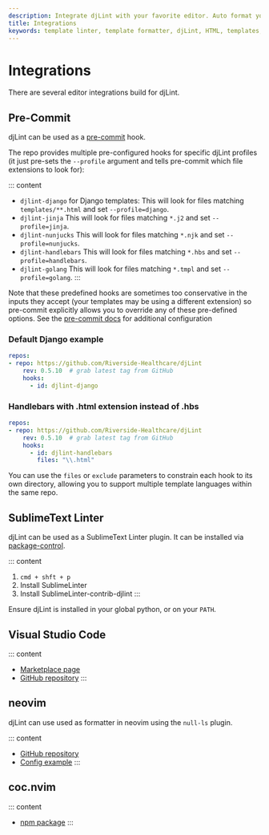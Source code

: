 ```yaml
---
description: Integrate djLint with your favorite editor. Auto format your templates with Pre-Commit. Lint with SublimeText.
title: Integrations
keywords: template linter, template formatter, djLint, HTML, templates, formatter, linter, integrations
---
```


# Integrations

There are several editor integrations build for djLint.

## Pre-Commit

djLint can be used as a [pre-commit](https://pre-commit.com) hook.

The repo provides multiple pre-configured hooks for specific djLint profiles (it just pre-sets the `--profile` argument and tells pre-commit which file extensions to look for):

::: content

- `djlint-django` for Django templates:
  This will look for files matching `templates/**.html` and set `--profile=django`.
- `djlint-jinja`
  This will look for files matching `*.j2` and set `--profile=jinja`.
- `djlint-nunjucks`
  This will look for files matching `*.njk` and set `--profile=nunjucks`.
- `djlint-handlebars`
  This will look for files matching `*.hbs` and set `--profile=handlebars`.
- `djlint-golang`
  This will look for files matching `*.tmpl` and set `--profile=golang`.
  :::

Note that these predefined hooks are sometimes too conservative in the inputs they accept (your templates may be using a different extension) so pre-commit explicitly allows you to override any of these pre-defined options. See the [pre-commit docs](https://pre-commit.com/#pre-commit-configyaml---hooks) for additional configuration

### Default Django example

```yaml
repos:
- repo: https://github.com/Riverside-Healthcare/djLint
    rev: 0.5.10  # grab latest tag from GitHub
    hooks:
      - id: djlint-django
```

### Handlebars with .html extension instead of .hbs

```yaml
repos:
- repo: https://github.com/Riverside-Healthcare/djLint
    rev: 0.5.10  # grab latest tag from GitHub
    hooks:
      - id: djlint-handlebars
        files: "\\.html"
```

You can use the `files` or `exclude` parameters to constrain each hook to its own directory, allowing you to support multiple template languages within the same repo.

## SublimeText Linter

djLint can be used as a SublimeText Linter plugin. It can be installed via [package-control](https://packagecontrol.io/packages/SublimeLinter-contrib-djlint).

::: content

1. `cmd + shft + p`
2. Install SublimeLinter
3. Install SublimeLinter-contrib-djlint
   :::

Ensure djLint is installed in your global python, or on your `PATH`.

## Visual Studio Code

::: content

- [Marketplace page](https://marketplace.visualstudio.com/items?itemName=monosans.djlint)
- [GitHub repository](https://github.com/monosans/djlint-vscode)
   :::

## neovim

djLint can use used as formatter in neovim using the ``null-ls`` plugin.

::: content

- [GitHub repository](https://github.com/jose-elias-alvarez/null-ls.nvim/)
- [Config example](https://github.com/shaeinst/roshnivim/blob/5d991fcfa1b8f865f9653a98c6d97a829d4a2add/lua/plugins/null-ls_nvim.lua#L84-L91)
   :::

## coc.nvim

::: content

- [npm package](https://www.npmjs.com/package/coc-htmldjango)
   :::